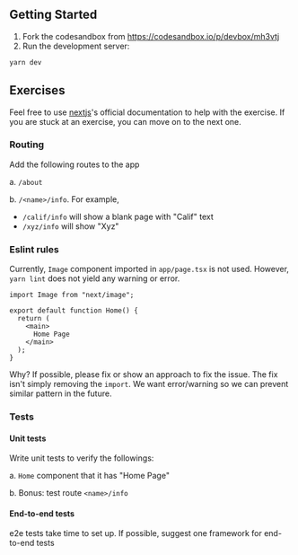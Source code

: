 ## Getting Started

1. Fork the codesandbox from https://codesandbox.io/p/devbox/mh3vtj
2. Run the development server:

```bash
yarn dev
```

## Exercises

Feel free to use [nextjs](https://nextjs.org/)'s official documentation to help with the exercise. If you are stuck at an exercise, you can move on to the next one.

### Routing

Add the following routes to the app

a. `/about`

b. `/<name>/info`. For example,

- `/calif/info` will show a blank page with "Calif" text
- `/xyz/info` will show "Xyz"

### Eslint rules

Currently, `Image` component imported in `app/page.tsx` is not used. However, `yarn lint` does not yield any warning or error.

```
import Image from "next/image";

export default function Home() {
  return (
    <main>
      Home Page
    </main>
  );
}
```

Why? If possible, please fix or show an approach to fix the issue. The fix isn't simply removing the `import`. We want error/warning so we can prevent similar pattern in the future.

### Tests

#### Unit tests

Write unit tests to verify the followings:

a. `Home` component that it has "Home Page"

b. Bonus: test route `<name>/info`

#### End-to-end tests

e2e tests take time to set up. If possible, suggest one framework for end-to-end tests
